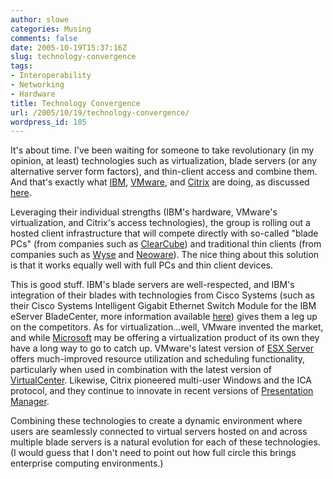 ```yaml
---
author: slowe
categories: Musing
comments: false
date: 2005-10-19T15:37:16Z
slug: technology-convergence
tags:
- Interoperability
- Networking
- Hardware
title: Technology Convergence
url: /2005/10/19/technology-convergence/
wordpress_id: 105
---
```


It's about time. I've been waiting for someone to take revolutionary (in my opinion, at least) technologies such as virtualization, blade servers (or any alternative server form factors), and thin-client access and combine them. And that's exactly what [IBM](http://www.ibm.com/), [VMware](http://www.vmware.com/), and [Citrix](http://www.citrix.com/) are doing, as discussed [here](http://www.eweek.com/article2/0,1759,1873113,00.asp).

Leveraging their individual strengths (IBM's hardware, VMware's virtualization, and Citrix's access technologies), the group is rolling out a hosted client infrastructure that will compete directly with so-called "blade PCs" (from companies such as [ClearCube](http://www.clearcube.com/controller/home.php)) and traditional thin clients (from companies such as [Wyse](http://www.wyse.com/index.htm) and [Neoware](http://www.neoware.com/)). The nice thing about this solution is that it works equally well with full PCs and thin client devices.

This is good stuff. IBM's blade servers are well-respected, and IBM's integration of their blades with technologies from Cisco Systems (such as their Cisco Systems Intelligent Gigabit Ethernet Switch Module for the IBM eServer BladeCenter, more information available [here](http://www-132.ibm.com/webapp/wcs/stores/servlet/ProductDisplay?productId=8712463&storeId=1&langId=-1&catalogId=-840)) gives them a leg up on the competitors. As for virtualization...well, VMware invented the market, and while [Microsoft](http://www.microsoft.com/) may be offering a virtualization product of its own they have a long way to go to catch up. VMware's latest version of [ESX Server](http://www.vmware.com/products/esx/)  offers much-improved resource utilization and scheduling functionality, particularly when used in combination with the latest version of [VirtualCenter](http://www.vmware.com/products/vc/). Likewise, Citrix pioneered multi-user Windows and the ICA protocol, and they continue to innovate in recent versions of [Presentation Manager](http://www.citrix.com/English/ps2/products/product.asp?contentID=186&ntref=hp_nav_US).

Combining these technologies to create a dynamic environment where users are seamlessly connected to virtual servers hosted on and across multiple blade servers is a natural evolution for each of these technologies. (I would guess that I don't need to point out how full circle this brings enterprise computing environments.)

